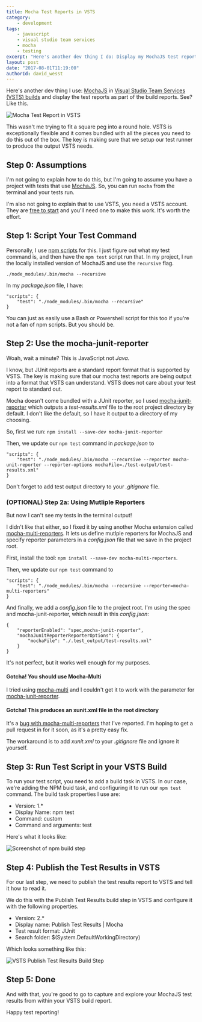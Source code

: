 ```yaml
---
title: Mocha Test Reports in VSTS
category:
    - development
tags:
    - javascript
    - visual studio team services
    - mocha
    - testing
excerpt: "Here's another dev thing I do: Display my MochaJS test report in the Visual Studio Team Services (VSTS) build report."
layout: post
date: "2017-08-01T11:19:00"
authorId: david_wesst
---
```


[1]: https://mochajs.org/
[2]: https://www.visualstudio.com/team-services/continuous-integration/
[3]: https://davidwesst.blob.core.windows.net/blog/mocha-in-vsts/vsts-test-results-in-action.gif "Screenshot of a MochaJS test report in VSTS"
[4]: https://www.visualstudio.com/team-services/
[5]: https://docs.npmjs.com/misc/scripts
[6]: https://github.com/michaelleeallen/mocha-junit-reporter
[7]: https://github.com/stanleyhlng/mocha-multi-reporters
[8]: https://github.com/glenjamin/mocha-multi
[9]: https://davidwesst.blob.core.windows.net/blog/mocha-in-vsts/vsts-npm-test-task.png "Screenshot of VSTS Build Task that runs the tests"
[10]: https://davidwesst.blob.core.windows.net/blog/mocha-in-vsts/vsts-publish-test-results.png "Screenshot of VSTS Build Task that consumes the test report"
[11]: https://github.com/stanleyhlng/mocha-multi-reporters/issues/35 "My bug report for the XUnit issue in mocha-multi-reporters"

Here's another dev thing I use: [MochaJS][1] in [Visual Studio Team Services (VSTS) builds][2] and display the test reports as part of the build reports. See? Like this.

![Mocha Test Report in VSTS][3]

This wasn't me trying to fit a square peg into a round hole. VSTS is exceptionally flexible and it comes bundled with all the pieces you need to do this out of the box. The key is making sure that we setup our test runner to produce the output VSTS needs.

## Step 0: Assumptions
I'm not going to explain how to do this, but I'm going to assume you have a project with tests that use [MochaJS][1]. So, you can run `mocha` from the terminal and your tests run.

I'm also not going to explain that to use VSTS, you need a VSTS account. They are [free to start][4] and you'll need one to make this work. It's worth the effort.

## Step 1: Script Your Test Command
Personally, I use [npm scripts][5] for this. I just figure out what my test command is, and then have the `npm test` script run that. In my project, I run the locally installed version of MochaJS and use the `recursive` flag.

```
./node_modules/.bin/mocha --recursive
```

In my _package.json_ file, I have:

```
"scripts": {
    "test": "./node_modules/.bin/mocha --recursive"
}
```

You can just as easily use a Bash or Powershell script for this too if you're not a fan of npm scripts. But you should be.

## Step 2: Use the mocha-junit-reporter
Woah, wait a minute? This is JavaScript not _Java_.

I know, but JUnit reports are a standard report format that is supported by VSTS. The key is making sure that our mocha test reports are being output into a format that VSTS can understand. VSTS does not care about your test report to standard out.

Mocha doesn't come bundled with a JUnit reporter, so I used [mocha-junit-reporter][6] which outputs a _test-results.xml_ file to the root project directory by default. I don't like the default, so I have it output to a directory of my choosing.

So, first we run: `npm install --save-dev mocha-junit-reporter`

Then, we update our `npm test` command in _package.json_ to

```
"scripts": {
    "test": "./node_modules/.bin/mocha --recursive --reporter mocha-unit-reporter --reporter-options mochaFile=./test-output/test-results.xml"
}
```

Don't forget to add test output directory to your _.gitignore_ file.

### (OPTIONAL) Step 2a: Using Mutliple Reporters
But now I can't see my tests in the terminal output!

I didn't like that either, so I fixed it by using another Mocha extension called [mocha-multi-reporters][7]. It lets us define mutlple reporters for MochaJS and specify reporter parameters in a _config.json_ file that we save in the project root.

First, install the tool: `npm install --save-dev mocha-multi-reporters`.

Then, we update our `npm test` command to

```
"scripts": {
    "test": "./node_modules/.bin/mocha --recursive --reporter=mocha-multi-reporters"
}
```

And finally, we add a _config.json_ file to the project root. I'm using the spec and mocha-junit-reporter, which result in this _config.json_:

```
{
    "reporterEnabled": "spec,mocha-junit-reporter",
    "mochaJunitReporterReporterOptions": {
        "mochaFile": "./.test_output/test-results.xml"
    }
}
```

It's not perfect, but it works well enough for my purposes.

#### Gotcha! You should use Mocha-Multi
I tried using [mocha-multi][8] and I couldn't get it to work with the parameter for [mocha-junit-reporter][6].

#### Gotcha! This produces an xunit.xml file in the root directory
It's a [bug with mocha-multi-reporters][11] that I've reported. I'm hoping to get a pull request in for it soon, as it's a pretty easy fix.

The workaround is to add _xunit.xml_ to your _.gitignore_ file and ignore it yourself.

## Step 3: Run Test Script in your VSTS Build
To run your test script, you need to add a build task  in VSTS. In our case, we're adding the NPM buid task, and configuring it to run our `npm test` command. The build task properties I use are:

- Version: 1.*
- Display Name: npm test
- Command: custom
- Command and arguments: test

Here's what it looks like:

![Screenshot of npm build step][9]

## Step 4: Publish the Test Results in VSTS
For our last step, we need to publish the test results report to VSTS and tell it how to read it.

We do this with the Publish Test Results build step in VSTS and configure it with the following properties.

- Version: 2.*
- Display name: Publish Test Results \| Mocha
- Test result format: JUnit
- Search folder: $(System.DefaultWorkingDirectory)

Which looks something like this:

![VSTS Publish Test Results Build Step][10]

## Step 5: Done
And with that, you're good to go to capture and explore your MochaJS test results from within your VSTS build report.

Happy test reporting!